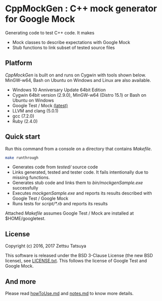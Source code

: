 # CppMockGen : C++ mock generator for Google Mock

Generating code to test C++ code. It makes
* Mock classes to describe expectations with Google Mock
* Stub functions to link subset of tested source files

## Platform

_CppMockGen_ is built on and runs on Cygwin with tools shown
below. MinGW-w64, Bash on Ubuntu on Windows and Linux are also available.

* Windows 10 Anniversary Update 64bit Edition
* Cygwin 64bit version (2.9.0), MinGW-w64 (Distro 15.1) or Bash on Ubuntu on Windows
* Google Test / Mock [(latest)](https://github.com/google/googletest)
* LLVM and clang (5.0.1)
* gcc (7.2.0)
* Ruby (2.4.0)

## Quick start

Run this command from a console on a directory that contains _Makefile_.

```bash
make runthrough
```

* Generates code from _tested/_ source code
* Links generated, tested and tester code. It fails intentionally due
  to missing functions.
* Generates stub code and links them to _bin/mockgenSample.exe_
  successfully
* Executes _mockgenSample.exe_ and reports its results described with
  Google Test / Google Mock
* Runs tests for _script/*.rb_ and reports its results

Attached _Makefile_ assumes Google Test / Mock are installed at $HOME/googletest.

## License

Copyright (c) 2016, 2017 Zettsu Tatsuya

This software is released under the BSD 3-Clause License (the new BSD
license), see [LICENSE.txt](LICENSE.txt). This follows the license of
Google Test and Google Mock.

## And more

Please read [howToUse.md](howToUse.md) and [notes.md](notes.md) to know more details.
